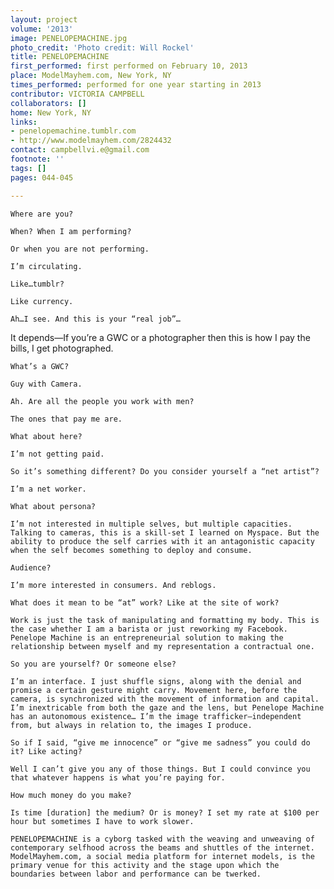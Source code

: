 ```yaml
---
layout: project
volume: '2013'
image: PENELOPEMACHINE.jpg
photo_credit: 'Photo credit: Will Rockel'
title: PENELOPEMACHINE
first_performed: first performed on February 10, 2013
place: ModelMayhem.com, New York, NY
times_performed: performed for one year starting in 2013
contributor: VICTORIA CAMPBELL
collaborators: []
home: New York, NY
links:
- penelopemachine.tumblr.com
- http://www.modelmayhem.com/2824432
contact: campbellvi.e@gmail.com
footnote: ''
tags: []
pages: 044-045

---
```


	Where are you?

	When? When I am performing?

	Or when you are not performing.

	I’m circulating.

	Like…tumblr?

	Like currency.

	Ah…I see. And this is your “real job”…

	
It depends—If you’re a GWC or a photographer then this is how I pay the bills, I get photographed. 


	What’s a GWC?

	Guy with Camera.

	Ah. Are all the people you work with men?

	The ones that pay me are.

	What about here?

	I’m not getting paid.

	So it’s something different? Do you consider yourself a “net artist”?

	I’m a net worker.

	What about persona?

	I’m not interested in multiple selves, but multiple capacities. Talking to cameras, this is a skill-set I learned on Myspace. But the ability to produce the self carries with it an antagonistic capacity when the self becomes something to deploy and consume.

	Audience?

	I’m more interested in consumers. And reblogs. 

	What does it mean to be “at” work? Like at the site of work?

	Work is just the task of manipulating and formatting my body. This is the case whether I am a barista or just reworking my Facebook. Penelope Machine is an entrepreneurial solution to making the relationship between myself and my representation a contractual one.

	So you are yourself? Or someone else?

	I’m an interface. I just shuffle signs, along with the denial and promise a certain gesture might carry. Movement here, before the camera, is synchronized with the movement of information and capital. I’m inextricable from both the gaze and the lens, but Penelope Machine has an autonomous existence… I’m the image trafficker—independent from, but always in relation to, the images I produce.

	So if I said, “give me innocence” or “give me sadness” you could do it? Like acting?

	Well I can’t give you any of those things. But I could convince you that whatever happens is what you’re paying for.

	How much money do you make?

	Is time [duration] the medium? Or is money? I set my rate at $100 per hour but sometimes I have to work slower.

	PENELOPEMACHINE is a cyborg tasked with the weaving and unweaving of contemporary selfhood across the beams and shuttles of the internet. ModelMayhem.com, a social media platform for internet models, is the primary venue for this activity and the stage upon which the boundaries between labor and performance can be twerked.
